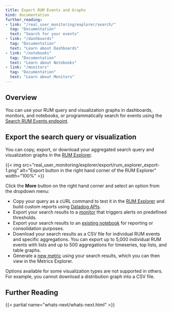 ```yaml
---
title: Export RUM Events and Graphs
kind: documentation
further_reading:
- link: "/real_user_monitoring/explorer/search/"
  tag: "Documentation"
  text: "Search for your events"
- link: "/dashboards"
  tag: "Documentation"
  text: "Learn about Dashboards"
- link: "/notebooks"
  tag: "Documentation"
  text: "Learn about Notebooks"
- link: "/monitors"
  tag: "Documentation"
  text: "Learn about Monitors"
---
```


## Overview

You can use your RUM query and visualization graphs in dashboards, monitors, and notebooks, or programmatically search for events using the [Search RUM Events endpoint][1]. 

## Export the search query or visualization

You can copy, export, or download your aggregated search query and visualization graphs in the [RUM Explorer][2].

{{< img src="real_user_monitoring/explorer/export/rum_explorer_export-1.png" alt="Export button in the right hand corner of the RUM Explorer" width="100%" >}}

Click the **More** button on the right hand corner and select an option from the dropdown menu:

- Copy your query as a cURL command to test it in the [RUM Explorer][3] and build custom reports using [Datadog APIs][4].
- Export your search results to a [monitor][6] that triggers alerts on predefined thresholds.
- Export your search results to an [existing notebook][7] for reporting or consolidation purposes.
- Download your search results as a CSV file for individual RUM events and specific aggregations. You can export up to 5,000 individual RUM events with lists and up to 500 aggregations for timeseries, top lists, and table graphs.
- Generate a [new metric][5] using your search results, which you can then view in the Metrics Explorer.

Options available for some visualization types are not supported in others. For example, you cannot download a distribution graph into a CSV file.

## Further Reading

{{< partial name="whats-next/whats-next.html" >}}

[1]: https://docs.datadoghq.com/api/latest/rum/#search-rum-events
[2]: https://app.datadoghq.com/rum/explorer
[3]: /real_user_monitoring/explorer/
[4]: https://docs.datadoghq.com/api/latest/rum/
[5]: /metrics/explorer/
[6]: /monitors/types/real_user_monitoring/
[7]: /notebooks/
